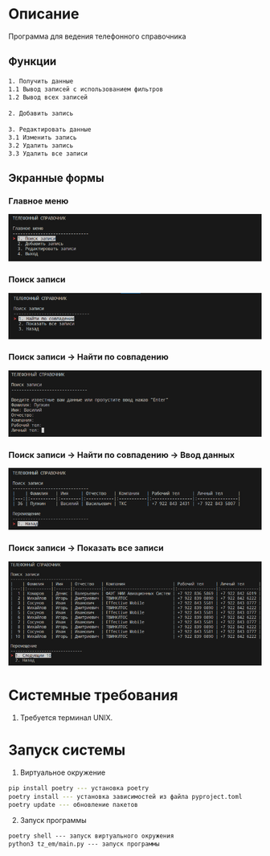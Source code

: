 
# Описание 
Программа для ведения телефонного справочника

## Функции

    1. Получить данные
    1.1 Вывод записей с использованием фильтров
    1.2 Вывод всех записей
    
    2. Добавить запись
    
    3. Редактировать данные
    3.1 Изменить запись
    3.2 Удалить запись
    3.3 Удалить все записи

## Экранные формы

### Главное меню
![Alt text](resources/image.png)

### Поиск записи
![Alt text](resources/image-1.png)

### Поиск записи -> Найти по совпадению
![Alt text](resources/image-2.png)

### Поиск записи -> Найти по совпадению -> Ввод данных
![](resources/image-3.png)

### Поиск записи -> Показать все записи
![Alt text](resources/image-4.png)

# Системные требования
1. Требуется терминал UNIX. 


# Запуск системы

1. Виртуальное окружение 
```bash
pip install poetry --- установка poetry
poetry install --- установка зависимостей из файла pyproject.toml
poetry update --- обновление пакетов
```
2. Запуск программы
```
poetry shell --- запуск виртуального окружения
python3 tz_em/main.py --- запуск программы
```
